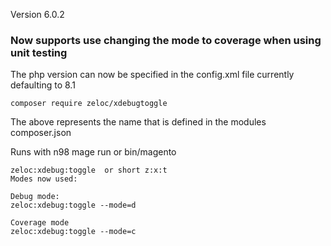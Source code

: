 Version 6.0.2

### **Now supports use changing the mode to coverage when using unit testing**

The php version can now be specified in the config.xml file currently defaulting to 8.1
```
composer require zeloc/xdebugtoggle
```
The above represents the name that is defined in the modules composer.json

Runs with n98 mage run or bin/magento
```
zeloc:xdebug:toggle  or short z:x:t
Modes now used:

Debug mode:
zeloc:xdebug:toggle --mode=d

Coverage mode
zeloc:xdebug:toggle --mode=c


```

```
